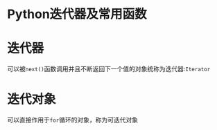 # Python迭代器及常用函数

# 迭代器
可以被`next()`函数调用并且不断返回下一个值的对象统称为迭代器:`Iterator`
# 迭代对象
可以直接作用于`for`循环的对象，称为可迭代对象

